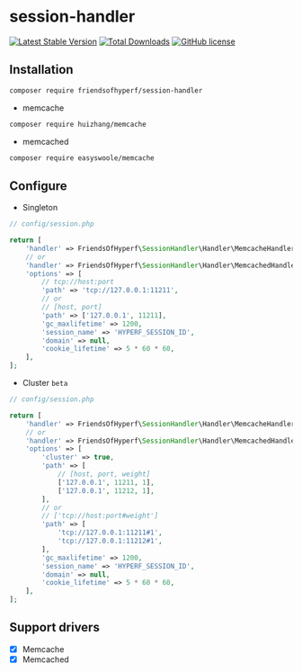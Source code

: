 # session-handler

[![Latest Stable Version](https://poser.pugx.org/friendsofhyperf/session-handler/version.png)](https://packagist.org/packages/friendsofhyperf/session-handler)
[![Total Downloads](https://poser.pugx.org/friendsofhyperf/session-handler/d/total.png)](https://packagist.org/packages/friendsofhyperf/session-handler)
[![GitHub license](https://img.shields.io/github/license/friendsofhyperf/session-handler)](https://github.com/friendsofhyperf/session-handler)

## Installation

```bash
composer require friendsofhyperf/session-handler
```

- memcache

```bash
composer require huizhang/memcache
```

- memcached

```bash
composer require easyswoole/memcache
```

## Configure

- Singleton

```php
// config/session.php

return [
    'handler' => FriendsOfHyperf\SessionHandler\Handler\MemcacheHandler::class,
    // or
    'handler' => FriendsOfHyperf\SessionHandler\Handler\MemcachedHandler::class,
    'options' => [
        // tcp://host:port
        'path' => 'tcp://127.0.0.1:11211',
        // or
        // [host, port]
        'path' => ['127.0.0.1', 11211],
        'gc_maxlifetime' => 1200,
        'session_name' => 'HYPERF_SESSION_ID',
        'domain' => null,
        'cookie_lifetime' => 5 * 60 * 60,
    ],
];
```

- Cluster `beta`

```php
// config/session.php

return [
    'handler' => FriendsOfHyperf\SessionHandler\Handler\MemcacheHandler::class,
    // or
    'handler' => FriendsOfHyperf\SessionHandler\Handler\MemcachedHandler::class,
    'options' => [
        'cluster' => true,
        'path' => [
            // [host, port, weight]
            ['127.0.0.1', 11211, 1],
            ['127.0.0.1', 11212, 1],
        ],
        // or
        // ['tcp://host:port#weight']
        'path' => [
            'tcp://127.0.0.1:11211#1',
            'tcp://127.0.0.1:11212#1',
        ],
        'gc_maxlifetime' => 1200,
        'session_name' => 'HYPERF_SESSION_ID',
        'domain' => null,
        'cookie_lifetime' => 5 * 60 * 60,
    ],
];
```

## Support drivers

- [x] Memcache
- [x] Memcached
